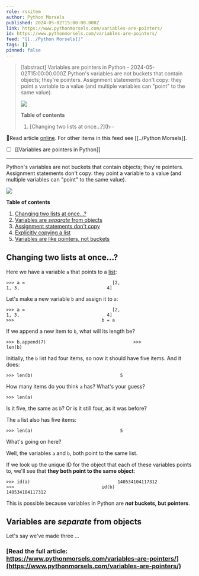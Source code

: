 ```yaml
---
role: rssitem
author: Python Morsels
published: 2024-05-02T15:00:00.000Z
link: https://www.pythonmorsels.com/variables-are-pointers/
id: https://www.pythonmorsels.com/variables-are-pointers/
feed: "[[../Python Morsels]]"
tags: []
pinned: false
---
```

> [!abstract] Variables are pointers in Python - 2024-05-02T15:00:00.000Z
> Python's variables are not buckets that contain objects; they're pointers. Assignment statements don't copy: they point a variable to a value (and multiple variables can "point" to the same value).
> 
> ![](https://i.vimeocdn.com/filter/overlay?src0=https%3A%2F%2Fi.vimeocdn.com%2Fvideo%2F1845329914-b5fa57ff219326904a95bd76a0f43718091a20347606e8c743228177821624c4-d_1920x1080&src1=http%3A%2F%2Ff.vimeocdn.com%2Fp%2Fimages%2Fcrawler_play.png)
> 
> **Table of contents**
> 
> 1. [Changing two lists at once...?](h⋯

🔗Read article [online](https://www.pythonmorsels.com/variables-are-pointers/). For other items in this feed see [[../Python Morsels]].

- [ ] [[Variables are pointers in Python]]
- - -
Python's variables are not buckets that contain objects; they're pointers. Assignment statements don't copy: they point a variable to a value (and multiple variables can "point" to the same value).

![](https://i.vimeocdn.com/filter/overlay?src0=https%3A%2F%2Fi.vimeocdn.com%2Fvideo%2F1845329914-b5fa57ff219326904a95bd76a0f43718091a20347606e8c743228177821624c4-d_1920x1080&src1=http%3A%2F%2Ff.vimeocdn.com%2Fp%2Fimages%2Fcrawler_play.png)

**Table of contents**

1. [Changing two lists at once...?](https://www.pythonmorsels.com/variables-are-pointers/#changing-two-lists-at-once)
2. [Variables are _separate_ from objects](https://www.pythonmorsels.com/variables-are-pointers/#variables-are-separate-from-objects)
3. [Assignment statements don't copy](https://www.pythonmorsels.com/variables-are-pointers/#assignment-statements-dont-copy)
4. [Explicitly copying a list](https://www.pythonmorsels.com/variables-are-pointers/#explicitly-copying-a-list)
5. [Variables are like pointers, not buckets](https://www.pythonmorsels.com/variables-are-pointers/#variables-are-like-pointers-not-buckets)

## Changing two lists at once...?

Here we have a variable `a` that points to a [list](https://www.pythonmorsels.com/what-are-lists/):

`>>> a =                                 [2,                                 1, 3,                                 4]`
                                

Let's make a new variable `b` and assign it to `a`:

`>>> a =                                 [2,                                 1, 3,                                 4]                                 >>>                                 b = a`
                                

If we append a new item to `b`, what will its length be?

`>>> b.append(7)                                 >>>                                 len(b)`
                                

Initially, the `b` list had four items, so now it should have five items. And it does:

`>>> len(b)                                 5`
                                

How many items do you think `a` has? What's your guess?

`>>> len(a)`
                                

Is it five, the same as `b`? Or is it still four, as it was before?

The `a` list also has five items:

`>>> len(a)                                 5`
                                

What's going on here?

Well, the variables `a` and `b`, both point to the same list.

If we look up the unique ID for the object that each of these variables points to, we'll see that **they both point to the same object**:

`>>> id(a)                                 140534104117312                                 >>>                                 id(b)                                 140534104117312`
                                

This is possible because variables in Python are **_not_ buckets, but pointers**.

## Variables are _separate_ from objects

Let's say we've made three …

### [Read the full article: https://www.pythonmorsels.com/variables-are-pointers/](https://www.pythonmorsels.com/variables-are-pointers/)